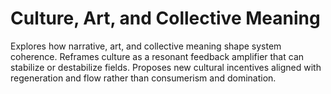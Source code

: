 # Culture, Art, and Collective Meaning

Explores how narrative, art, and collective meaning shape system coherence. Reframes culture as a resonant feedback amplifier that can stabilize or destabilize fields. Proposes new cultural incentives aligned with regeneration and flow rather than consumerism and domination.

